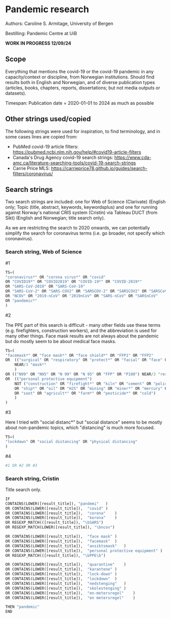 # Pandemic research

Authors: Caroline S. Armitage, University of Bergen

Bestilling: Pandemic Centre at UiB

**WORK IN PROGRESS 12/09/24**

## Scope

Everything that mentions the covid-19 or the covid-19 pandemic in any capacity/context or discipline, from Norwegian institutions. Should find results both in English and Norwegian, and of diverse publication types (articles, books, chapters, reports, dissertations; but not media outputs or datasets).

Timespan: Publication date = 2020-01-01 to 2024 as much as possible

## Other strings used/copied

The following strings were used for inspiration, to find terminology, and in some cases lines are copied from:

- PubMed covid-19 article filters: https://pubmed.ncbi.nlm.nih.gov/help/#covid19-article-filters
- Canada's Drug Agency covid-19 search strings: https://www.cda-amc.ca/literature-searching-tools/covid-19-search-strings
- Carrie Price MLS: https://carrieprice78.github.io/guides/search-filters/coronavirus/

## Search strings

Two search strings are included: one for Web of Science (Clarivate) (English only; Topic (title, abstract, keywords, keywordsplus) and one for running against Norway's national CRIS system (Cristin) via Tableau DUCT (from Sikt) (English and Norwegian; title search only).

As we are restricting the search to 2020 onwards, we can potentially simplify the search for coronavirus terms (i.e. go broader, not specify which coronavirus). 

### Search string, Web of Science

#1

```py
TS=(
"coronavirus*" OR "corona virus*" OR "covid"
OR "COVID19*" OR "COVID2019" OR "COVID-19*" OR "COVID-2019*" 
OR "SARS-CoV-2019" OR "SARS-CoV-19"
OR "SARS-CoV-2" OR "SARS-COV2" OR "SARSCOV-2" OR "SARSCOV2" OR "SARSCoV"
OR "NCOV" OR "2019-nCoV" OR "2019nCoV" OR "SARS-nCoV" OR "SARSnCoV"
OR "pandemic*"
)
```

#2

The PPE part of this search is difficult - many other fields use these terms (e.g. firefighters, construction workers), and the abbreviation is used for many other things. Face mask results are not always about the pandemic but do mostly seem to be about medical face masks. 

```py
TS=(
"facemask*" OR "face mask*" OR "face shield*" OR "FFP1" OR "FFP2"
OR 	(("surgical" OR "respiratory" OR "protect*" OR "facial" OR "face" OR "N99" OR "N95" OR "N 99" OR "N 95")
	NEAR/3 "mask*"
	)
OR (("N99" OR "N95" OR "N 99" OR "N 95" OR "FFP" OR "P100") NEAR/3 "respirator*")
OR 	(("personal protective equipment")
	NOT ("construction" OR "firefight*" OR "kiln" OR "cement" OR "police" OR "recycl*" OR "radiation"
	OR "ship*" OR "oil" OR "H2S" OR "mining" OR "miner*" OR "mercury" OR "heavy metal*"
	OR "soot" OR "agricult*" OR "farm*" OR "pesticide*" OR "cold")
	)
)
```

#3

Here I tried with "social distanc*" but "social distance" seems to be mostly about non-pandemic topics, which "distancing" is much more focused. 

```py
TS=(
"lockdown" OR "social distancing" OR "physical distancing"
)
```

#4
```py
#1 OR #2 OR #3
```

### Search string, Cristin

Title search only.

```py
IF 
CONTAINS(LOWER([result_title]),	"pandemi"	)
OR CONTAINS(LOWER([result_title]),	"covid"	)
OR CONTAINS(LOWER([result_title]),	"corona"	)
OR CONTAINS(LOWER([result_title]),	"korona"	)
OR REGEXP_MATCH(([result_title]), "\bSARS")
OR REGEXP_MATCH(LOWER([result_title]), "\bncov")

OR CONTAINS(LOWER([result_title]),	"face mask"	)
OR CONTAINS(LOWER([result_title]),	"facemask"	)
OR CONTAINS(LOWER([result_title]),	"ansiktsmask"	)
OR CONTAINS(LOWER([result_title]),	"personal protective equipment"	)
OR REGEXP_MATCH(([result_title]), "\bPPE\b")

OR CONTAINS(LOWER([result_title]),	"quarantine"	)
OR CONTAINS(LOWER([result_title]),	"karantene"	)
OR CONTAINS(LOWER([result_title]),	"lock-down"	)
OR CONTAINS(LOWER([result_title]),	"lockdown"	)
OR CONTAINS(LOWER([result_title]),	"nedstenging"	)
OR CONTAINS(LOWER([result_title]),	"skolestenging"	)
OR CONTAINS(LOWER([result_title]),	"en-metersregel"	)
OR CONTAINS(LOWER([result_title]),	"en metersregel"	)

THEN "pandemic"
END
```
